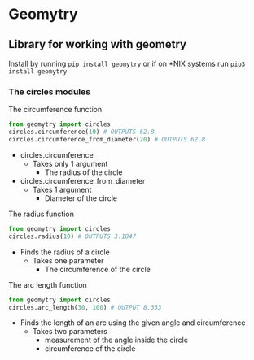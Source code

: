 # Geomytry

## Library for working with geometry

Install by running ```pip install geomytry``` or if on *NIX systems run ```pip3 install geomytry```

### The circles modules

The circumference function

```python
from geomytry import circles
circles.circumference(10) # OUTPUTS 62.8
circles.circumference_from_diameter(20) # OUTPUTS 62.8
```

- circles.circumference
  - Takes only 1 argument
    - The radius of the circle
- circles.circumference_from_diameter
  - Takes 1 argument
    - Diameter of the circle

The radius function

```python
from geomytry import circles
circles.radius(10) # OUTPUTS 3.1847
```

- Finds the radius of a circle
  - Takes one parameter
    - The circumference of the circle

The arc length function

```python
from geomytry import circles
circles.arc_length(30, 100) # OUTPUT 8.333
```

- Finds the length of an arc using the given angle and circumference
  - Takes two parameters
    - measurement of the angle inside the circle
    - circumference of the circle
